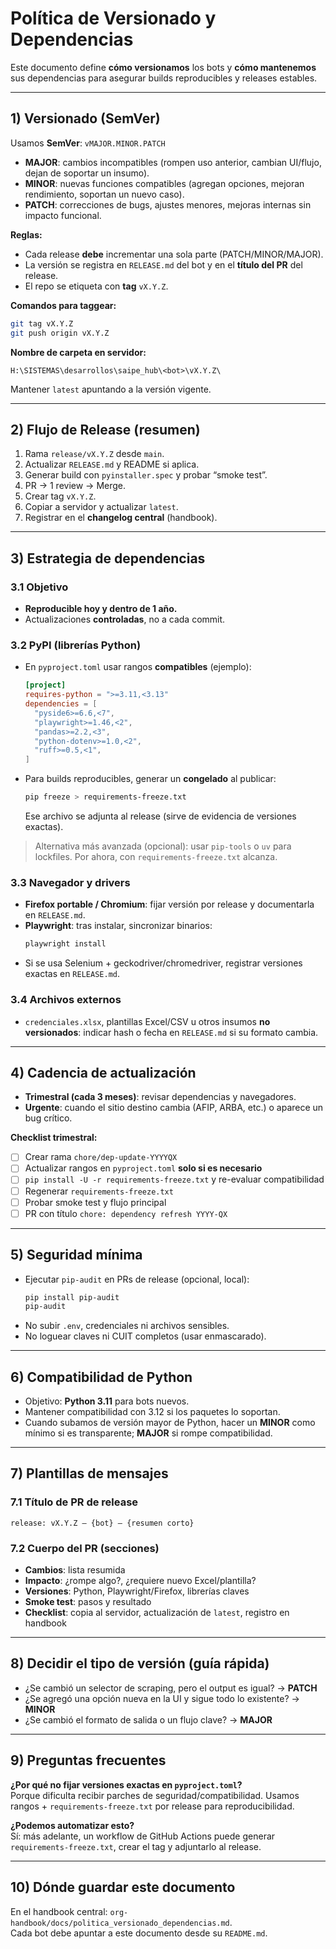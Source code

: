 # Política de Versionado y Dependencias

Este documento define **cómo versionamos** los bots y **cómo mantenemos** sus dependencias para asegurar builds reproducibles y releases estables.

---

## 1) Versionado (SemVer)
Usamos **SemVer**: `vMAJOR.MINOR.PATCH`

- **MAJOR**: cambios incompatibles (rompen uso anterior, cambian UI/flujo, dejan de soportar un insumo).
- **MINOR**: nuevas funciones compatibles (agregan opciones, mejoran rendimiento, soportan un nuevo caso).
- **PATCH**: correcciones de bugs, ajustes menores, mejoras internas sin impacto funcional.

**Reglas:**  
- Cada release **debe** incrementar una sola parte (PATCH/MINOR/MAJOR).  
- La versión se registra en `RELEASE.md` del bot y en el **título del PR** del release.  
- El repo se etiqueta con **tag** `vX.Y.Z`.

**Comandos para taggear:**
```bash
git tag vX.Y.Z
git push origin vX.Y.Z
```

**Nombre de carpeta en servidor:**
```
H:\SISTEMAS\desarrollos\saipe_hub\<bot>\vX.Y.Z\
```
Mantener `latest` apuntando a la versión vigente.

---

## 2) Flujo de Release (resumen)
1. Rama `release/vX.Y.Z` desde `main`.
2. Actualizar `RELEASE.md` y README si aplica.
3. Generar build con `pyinstaller.spec` y probar “smoke test”.
4. PR → 1 review → Merge.
5. Crear tag `vX.Y.Z`.
6. Copiar a servidor y actualizar `latest`.
7. Registrar en el **changelog central** (handbook).

---

## 3) Estrategia de dependencias

### 3.1 Objetivo
- **Reproducible hoy y dentro de 1 año.**
- Actualizaciones **controladas**, no a cada commit.

### 3.2 PyPI (librerías Python)
- En `pyproject.toml` usar rangos **compatibles** (ejemplo):
  ```toml
  [project]
  requires-python = ">=3.11,<3.13"
  dependencies = [
    "pyside6>=6.6,<7",
    "playwright>=1.46,<2",
    "pandas>=2.2,<3",
    "python-dotenv>=1.0,<2",
    "ruff>=0.5,<1",
  ]
  ```
- Para builds reproducibles, generar un **congelado** al publicar:
  ```bash
  pip freeze > requirements-freeze.txt
  ```
  Ese archivo se adjunta al release (sirve de evidencia de versiones exactas).

> Alternativa más avanzada (opcional): usar `pip-tools` o `uv` para lockfiles. Por ahora, con `requirements-freeze.txt` alcanza.

### 3.3 Navegador y drivers
- **Firefox portable / Chromium**: fijar versión por release y documentarla en `RELEASE.md`.  
- **Playwright**: tras instalar, sincronizar binarios:
  ```bash
  playwright install
  ```
- Si se usa Selenium + geckodriver/chromedriver, registrar versiones exactas en `RELEASE.md`.

### 3.4 Archivos externos
- `credenciales.xlsx`, plantillas Excel/CSV u otros insumos **no versionados**: indicar hash o fecha en `RELEASE.md` si su formato cambia.

---

## 4) Cadencia de actualización
- **Trimestral (cada 3 meses)**: revisar dependencias y navegadores.
- **Urgente**: cuando el sitio destino cambia (AFIP, ARBA, etc.) o aparece un bug crítico.

**Checklist trimestral:**
- [ ] Crear rama `chore/dep-update-YYYYQX`  
- [ ] Actualizar rangos en `pyproject.toml` **solo si es necesario**  
- [ ] `pip install -U -r requirements-freeze.txt` y re-evaluar compatibilidad  
- [ ] Regenerar `requirements-freeze.txt`  
- [ ] Probar smoke test y flujo principal  
- [ ] PR con título `chore: dependency refresh YYYY-QX`

---

## 5) Seguridad mínima
- Ejecutar `pip-audit` en PRs de release (opcional, local):
  ```bash
  pip install pip-audit
  pip-audit
  ```
- No subir `.env`, credenciales ni archivos sensibles.
- No loguear claves ni CUIT completos (usar enmascarado).

---

## 6) Compatibilidad de Python
- Objetivo: **Python 3.11** para bots nuevos.  
- Mantener compatibilidad con 3.12 si los paquetes lo soportan.  
- Cuando subamos de versión mayor de Python, hacer un **MINOR** como mínimo si es transparente; **MAJOR** si rompe compatibilidad.

---

## 7) Plantillas de mensajes

### 7.1 Título de PR de release
```
release: vX.Y.Z – {bot} – {resumen corto}
```

### 7.2 Cuerpo del PR (secciones)
- **Cambios**: lista resumida  
- **Impacto**: ¿rompe algo?, ¿requiere nuevo Excel/plantilla?  
- **Versiones**: Python, Playwright/Firefox, librerías claves  
- **Smoke test**: pasos y resultado  
- **Checklist**: copia al servidor, actualización de `latest`, registro en handbook

---

## 8) Decidir el tipo de versión (guía rápida)
- ¿Se cambió un selector de scraping, pero el output es igual? → **PATCH**  
- ¿Se agregó una opción nueva en la UI y sigue todo lo existente? → **MINOR**  
- ¿Se cambió el formato de salida o un flujo clave? → **MAJOR**

---

## 9) Preguntas frecuentes
**¿Por qué no fijar versiones exactas en `pyproject.toml`?**  
Porque dificulta recibir parches de seguridad/compatibilidad. Usamos rangos + `requirements-freeze.txt` por release para reproducibilidad.

**¿Podemos automatizar esto?**  
Sí: más adelante, un workflow de GitHub Actions puede generar `requirements-freeze.txt`, crear el tag y adjuntarlo al release.

---

## 10) Dónde guardar este documento
En el handbook central: `org-handbook/docs/politica_versionado_dependencias.md`.  
Cada bot debe apuntar a este documento desde su `README.md`.
